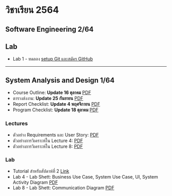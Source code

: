 # วิชาเรียน 2564

## Software Engineering 2/64

## Lab
  * Lab 1 - ทดลอง [setup Git และสมัคร GitHub](https://www.dropbox.com/s/o1bnhi8pa3jvy45/SE_64_lab1.pdf?dl=0)

---


## System Analysis and Design 1/64

  * Course Outline: **Update 16 ตุลาคม** [PDF](https://www.dropbox.com/s/gkpnt9kb4n0ek2t/SA_64_523331_3.pdf?dl=0)
  * ตารางส่งงาน: **Update 25 กันยายน** [PDF](https://www.dropbox.com/s/wlw59yqqlc5iv9m/SA64_work_submission_2.pdf?dl=0)
  * Report Checklist: **Update 4 พฤศจิกายน** [PDF](https://www.dropbox.com/s/mdgw6fxiev53lbw/report_checklist_64.pdf?dl=0)
  * Program Checklist: **Update 18 ตุลาคม** [PDF](https://www.dropbox.com/s/4rnjzvoeit36fba/program_checklist_64.pdf?dl=0)

### Lectures
  * ตัวอย่าง Requirements และ User Story: [PDF](https://www.dropbox.com/s/2s9ek849wd7jh9j/%E0%B8%95%E0%B8%B1%E0%B8%A7%E0%B8%AD%E0%B8%A2%E0%B9%88%E0%B8%B2%E0%B8%87%20Requirements%20%E0%B9%81%E0%B8%A5%E0%B8%B0%20User%20Story.pdf?dl=0)
  * ตัวอย่างการวิเคราะห์ใน Lecture 4: [PDF](https://www.dropbox.com/s/nyw1jcdhaa9fku0/LECTURE_4.pdf?dl=0)
  * ตัวอย่างการวิเคราะห์ใน Lecture 8: [PDF](https://www.dropbox.com/s/phxsr76a9z3tg2j/Lecture%208%20-%20Communication%20Diagram.pdf?dl=0)

### Lab
  * Tutorial สำหรับสัปดาห์ที่ 2 [Link](https://youneedawiki.com/app/page/17FTZ_CLOHYCc086OiVEMateNcUWzVY8aJs1YWeGRWPY?fbclid=IwAR1wL9yTbWiOrLzQ4uaSJbBYL2Nnfm7cbinFl_Dpz2W-gA-1X1MOSDrnE2s)
  * Lab 4 - Lab Shett: Business Use Case, System Use Case, UI, System Activity Diagram [PDF](https://www.dropbox.com/s/a2f2r0j79i634od/SA_64_lab4.pdf?dl=0)
  * Lab 8 - Lab Shett: Communication Diagram [PDF](https://www.dropbox.com/s/lu7ifdw4sp15qqv/SA_64_lab8.pdf?dl=0)
